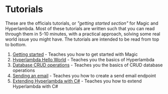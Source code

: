 # Tutorials

These are the officials tutorials, or _"getting started section"_ for Magic
and Hyperlambda. Most of these tutorials are written such that you can read
through them in 5-10 minutes, with a practical approach, solving some real
world issue you might have. The tutorials are intended to be read from top
to bottom.

1. [Getting started](/tutorials/getting-started) - Teaches you how to get started with Magic
2. [Hyperlambda Hello World](/tutorials/hyperlambda-hello-world) - Teaches you the basics of Hyperlambda
3. [Database CRUD operations](/tutorials/database) - Teaches you the basics of CRUD database operations
4. [Sending an email](/tutorials/send-email) - Teaches you how to create a send email endpoint
5. [Extending Hyperlambda with C#](/tutorials/extending-hyperlambda) - Teaches you how to extend Hyperlambda with C#

